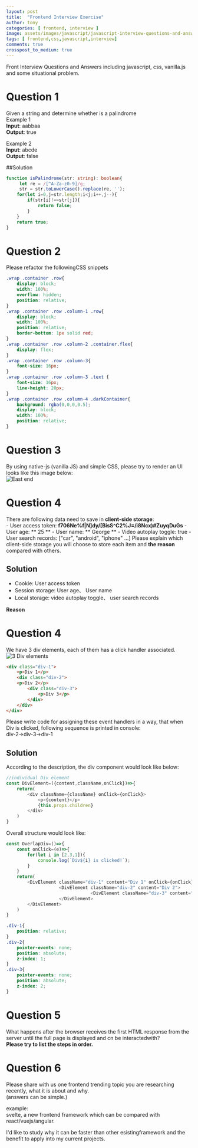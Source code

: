 ```yaml
---
layout: post
title:  "Frontend Interview Exercise"
author: tony
categories: [ frontend, interview ]
image: assets/images/javascript/javascript-interview-questions-and-answers.png
tags: [ frontend,css,javascript,interview]
comments: true
crosspost_to_medium: true
---
```

Front Interview Questions and Answers including javascript, css, vanilla.js and some situational problem.

# Question 1
Given a string and determine whether is a palindrome  
Example 1  
**Input**: aabbaa  
**Output**: true  

Example 2  
**Input**: abcde  
**Output**: false  

##Solution
```typescript
function isPalindrome(str: string): boolean{
     let re = /[^A-Za-z0-9]/g;
     str = str.toLowerCase().replace(re, '');
    for(let i=0,j=str.length;i<j;i++,j--){
        if(str[i]!==str[j]){
            return false;
        }
    }
    return true;
}
``` 

# Question 2
Please refactor the followingCSS snippets
```css
.wrap .container .row{
    display: block;
    width: 100%;
    overflow: hidden;
    position: relative;
}
.wrap .container .row .column-1 .row{
    display: block;
    width: 100%;
    position: relative;
    border-bottom: 1px solid red;
}
.wrap .container .row .column-2 .container.flex{
    display: flex;
}
.wrap .container .row .column-3{
    font-size: 16px;
}
.wrap .container .row .column-3 .text {
    font-size: 16px;
    line-height: 20px;
}
.wrap .container .row .column-4 .darkContainer{
    background: rgba(0,0,0,0.5);
    display: block;
    width: 100%;
    position: relative;
}
```
# Question 3
By using native-js (vanilla JS) and simple CSS, please try to render an UI looks like this image below:  
![East end](../../assets/images/javascript/eastend.png)

# Question 4
There are following data need to save in **client-side storage**:  
    - User access token: **f706Ne%f|N]dy/[BisS^C2%J=/i8Ncx)#ZuyqDuGs**
    - User age: ** 25 **
    - User name:  ** George **
    - Video autoplay toggle: true
    - User search records: ["car", "android", "iphone" ...]
Please explain which client-side storage you will choose to store each item and __the reason__ compared with others.

## Solution
- Cookie: User access token
- Session storage: User age、 User name
- Local storage: video autoplay toggle、 user search records

**Reason**  

# Question 4
We have 3 div elements, each of them has a click handler associated.
![3 Div elements](../../assets/images/javascript/three-rectangles-css-div.png)
```html
<div class="div-1">
    <p>Div 1</p>
    <div class="div-2">
    <p>Div 2</p>
        <div class="div-3">
            <p>Div 3</p>
        </div>
    </div>
</div>
```
Please write code for assigning these event handlers in a way, that when Div is clicked, following sequence is printed in console:  
div-2->div-3->div-1

## Solution
According to the description, the div component would look like below:
```javascript
//individual Div element
const DivElement=({content,className,onClick})=>{
    return(
        <div className={className} onClick={onClick}>
            <p>{content}</p>
            {this.props.children}
        </div>
    )
}
```
Overall structure would look like:
```javascript
const OverlapDiv=()=>{
    const onClick=(e)=>{
        for(let i in [2,3,1]){
            console.log(`Div${i} is clicked!`);
        }
    }
    return(
        <DivElement className="div-1" content="Div 1" onClick={onClick}>
                    <DivElement className="div-2" content="Div 2">
                                <DivElement className="div-3" content="Div 3"/>
                    </DivElement>
        </DivElement>
    )
}
```

```css
.div-1{
    position: relative;
}
.div-2{
    pointer-events: none;
    position: absolute;
    z-index: 1;
}
.div-3{
    pointer-events: none;
    position: absolute;
    z-index: 2;
}
```

# Question 5
What happens after the browser receives the first HTML response from the server until the full page is displayed and cn be interactedwith?  
__Please  try to list the steps in order.__

# Question 6
Please share with us one frontend trending topic you are researching recently, what it is about and why.  
(answers can be simple.)  

example:  
svelte, a new frontend framework which can be compared with react/vuejs/angular.  

I'd like to study why it can be faster than other esistingframework and the benefit to apply into my current projects.
